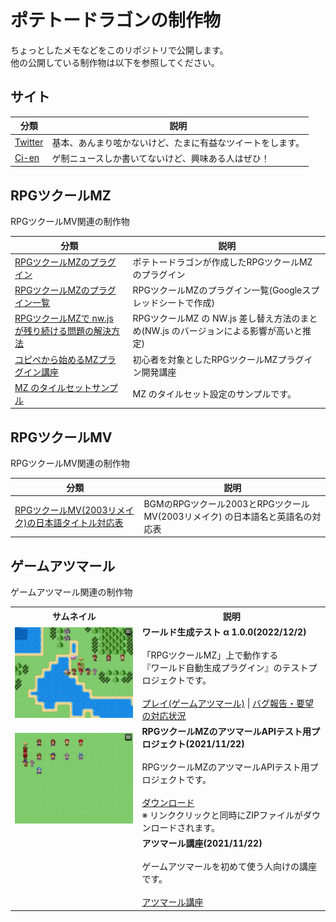 # ポテトードラゴンの制作物
ちょっとしたメモなどをこのリポジトリで公開します。  
他の公開している制作物は以下を参照してください。

## サイト

|分類|説明|
|-|-|
|[Twitter](https://twitter.com/pota_gon)|基本、あんまり呟かないけど、たまに有益なツイートをします。|
|[Ci-en](https://ci-en.net/creator/14666)|ゲ制ニュースしか書いてないけど、興味ある人はぜひ！|

## RPGツクールMZ
RPGツクールMV関連の制作物

|分類|説明|
|-|-|
|[RPGツクールMZのプラグイン](https://github.com/pota-gon/RPGMakerMZ/wiki)|ポテトードラゴンが作成したRPGツクールMZのプラグイン|
|[RPGツクールMZのプラグイン一覧](https://docs.google.com/spreadsheets/d/1wQWUWbQOzVgQemhJiecPU3RutHKOk3APpXrJqIi8Iy8/edit?usp=sharing)|RPGツクールMZのプラグイン一覧(Googleスプレッドシートで作成)|
|[RPGツクールMZで nw.js が残り続ける問題の解決方法](https://github.com/pota-gon/pota-gon/blob/main/MZ/nw/nw.md)|RPGツクールMZ の NW.js 差し替え方法のまとめ(NW.js のバージョンによる影響が高いと推定)|
|[コピペから始めるMZプラグイン講座](https://github.com/pota-gon/MZCourse/blob/main/README.md)|初心者を対象としたRPGツクールMZプラグイン開発講座|
|[MZ のタイルセットサンプル](https://github.com/pota-gon/pota-gon/tree/main/MZ/Tilesets)|MZ のタイルセット設定のサンプルです。|

## RPGツクールMV
RPGツクールMV関連の制作物

|分類|説明|
|-|-|
|[RPGツクールMV(2003リメイク)の日本語タイトル対応表](https://github.com/pota-gon/pota-gon/blob/main/2003.md)|BGMのRPGツクール2003とRPGツクールMV(2003リメイク) の日本語名と英語名の対応表|

## ゲームアツマール
ゲームアツマール関連の制作物

<table>
  <tr>
    <th>サムネイル</th>
    <th>説明</th>
  </tr>
  <tr>
    <td><img src="https://raw.githubusercontent.com/pota-gon/pota-gon/main/GenerateWorld.jpg" width=360px></td>
    <td><strong>ワールド生成テスト α 1.0.0(2022/12/2)</strong><br><br>「RPGツクールMZ」上で動作する<br>『ワールド自動生成プラグイン』のテストプロジェクトです。<br><br><a href="https://game.nicovideo.jp/atsumaru/games/gm22870">プレイ(ゲームアツマール)</a> | <a href="https://github.com/pota-gon/pota-gon/blob/main/GenerateWorld.md">バグ報告・要望の対応状況</a></td>
  </tr>
  <tr>
    <td><img src="https://raw.githubusercontent.com/pota-gon/pota-gon/main/MZAtsumaru.png" width=360px></td>
    <td><strong>RPGツクールMZのアツマールAPIテスト用プロジェクト(2021/11/22)</strong><br><br>RPGツクールMZのアツマールAPIテスト用プロジェクトです。<br><br><a href="https://github.com/pota-gon/MZAtsumaru/archive/main.zip">ダウンロード</a><br>※ リンククリックと同時にZIPファイルがダウンロードされます。</td>
  </tr>
  <tr>
    <td></td>
    <td><strong>アツマール講座(2021/11/22)</strong><br><br>ゲームアツマールを初めて使う人向けの講座です。<br><br><a href="https://github.com/pota-gon/MZAtsumaru/wiki">アツマール講座</a></td>
  </tr>
</table>
